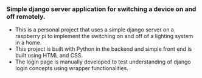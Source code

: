<h3>Simple django server application for switching a device on and off remotely.</h3>

<ul>
<li>This is a personal project that uses a simple django server on a raspberry pi to implement the switching on and off of a lighting system in a home.</li>
<li>This project is built with Python in the backend and simple front end is built using HTML and CSS.</li>
<li>The login page is manually developed to test understanding of django login concepts using wrapper functionalities.</li>
</ul>
